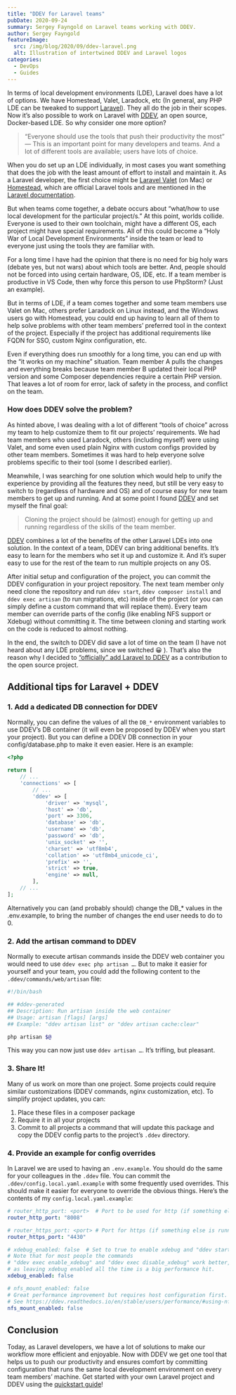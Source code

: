 ```yaml
---
title: "DDEV for Laravel teams"
pubDate: 2020-09-24
summary: Sergey Fayngold on Laravel teams working with DDEV.
author: Sergey Fayngold
featureImage:
  src: /img/blog/2020/09/ddev-laravel.png
  alt: Illustration of intertwined DDEV and Laravel logos
categories:
  - DevOps
  - Guides
---
```


In terms of local development environments (LDE), Laravel does have a lot of options. We have Homestead, Valet, Laradock, etc (In general, any PHP LDE can be tweaked to support [Laravel](https://laravel.com/)). They all do the job in their scopes. Now it’s also possible to work on Laravel with [DDEV](https://ddev.com/ddev-local/), an open source, Docker-based LDE. So why consider one more option?

> “Everyone should use the tools that push their productivity the most” — This is an important point for many developers and teams. And a lot of different tools are available; users have lots of choice.

When you do set up an LDE individually, in most cases you want something that does the job with the least amount of effort to install and maintain it. As a Laravel developer, the first choice might be [Laravel Valet](https://laravel.com/docs/valet) (on Mac) or [Homestead](https://laravel.com/docs/homestead), which are official Laravel tools and are mentioned in the [Laravel documentation](https://laravel.com/docs).

But when teams come together, a debate occurs about “what/how to use local development for the particular project/s.” At this point, worlds collide. Everyone is used to their own toolchain, might have a different OS, each project might have special requirements. All of this could become a “Holy War of Local Development Environments” inside the team or lead to everyone just using the tools they are familiar with.

For a long time I have had the opinion that there is no need for big holy wars (debate yes, but not wars) about which tools are better. And, people should not be forced into using certain hardware, OS, IDE, etc. If a team member is productive in VS Code, then why force this person to use PhpStorm? (Just an example).

But in terms of LDE, if a team comes together and some team members use Valet on Mac, others prefer Laradock on Linux instead, and the Windows users go with Homestead, you could end up having to learn all of them to help solve problems with other team members’ preferred tool in the context of the project. Especially if the project has additional requirements like FQDN for SSO, custom Nginx configuration, etc.

Even if everything does run smoothly for a long time, you can end up with the “it works on my machine” situation. Team member A pulls the changes and everything breaks because team member B updated their local PHP version and some Composer dependencies require a certain PHP version. That leaves a lot of room for error, lack of safety in the process, and conflict on the team.

### How does DDEV solve the problem?

As hinted above, I was dealing with a lot of different “tools of choice” across my team to help customize them to fit our projects’ requirements. We had team members who used Laradock, others (including myself) were using Valet, and some even used plain Nginx with custom configs provided by other team members. Sometimes it was hard to help everyone solve problems specific to their tool (some I described earlier).

Meanwhile, I was searching for one solution which would help to unify the experience by providing all the features they need, but still be very easy to switch to (regardless of hardware and OS) and of course easy for new team members to get up and running. And at some point I found [DDEV](https://github.com/ddev/ddev) and set myself the final goal:

> Cloning the project should be (almost) enough for getting up and running regardless of the skills of the team member.

[DDEV](https://ddev.readthedocs.io/en/stable/) combines a lot of the benefits of the other Laravel LDEs into one solution. In the context of a team, DDEV can bring additional benefits. It’s easy to learn for the members who set it up and customize it. And it’s super easy to use for the rest of the team to run multiple projects on any OS.

After initial setup and configuration of the project, you can commit the DDEV configuration in your project repository. The next team member only need clone the repository and run `ddev start`, `ddev composer install` and `ddev exec artisan` (to run migrations, etc) inside of the project (or you can simply define a custom command that will replace them). Every team member can override parts of the config (like enabling NFS support or Xdebug) without committing it. The time between cloning and starting work on the code is reduced to almost nothing.

In the end, the switch to DDEV did save a lot of time on the team (I have not heard about any LDE problems, since we switched 😀 ). That’s also the reason why I decided to [“officially” add Laravel to DDEV](https://ddev.readthedocs.io/en/stable/users/cli-usage/#laravel-quickstart) as a contribution to the open source project.

## Additional tips for Laravel + DDEV

### 1\. Add a dedicated DB connection for DDEV

Normally, you can define the values of all the `DB_*` environment variables to use DDEV’s DB container (it will even be proposed by DDEV when you start your project). But you can define a DDEV DB connection in your config/database.php to make it even easier. Here is an example:

```php
<?php

return [
    // ...
    'connections' => [
        // ...
        'ddev' => [
            'driver' => 'mysql',
            'host' => 'db',
            'port' => 3306,
            'database' => 'db',
            'username' => 'db',
            'password' => 'db',
            'unix_socket' => '',
            'charset' => 'utf8mb4',
            'collation' => 'utf8mb4_unicode_ci',
            'prefix' => '',
            'strict' => true,
            'engine' => null,
        ],
    // ...
];
```

Alternatively you can (and probably should) change the DB\_\* values in the .env.example, to bring the number of changes the end user needs to do to 0.

### 2\. Add the artisan command to DDEV

Normally to execute artisan commands inside the DDEV web container you would need to use `ddev exec php artisan …`. But to make it easier for yourself and your team, you could add the following content to the `.ddev/commands/web/artisan` file:

```bash
#!/bin/bash

## #ddev-generated
## Description: Run artisan inside the web container
## Usage: artisan [flags] [args]
## Example: "ddev artisan list" or "ddev artisan cache:clear"

php artisan $@
```

This way you can now just use `ddev artisan …`. It’s trifling, but pleasant.

### 3. Share It!

Many of us work on more than one project. Some projects could require similar customizations (DDEV commands, nginx customization, etc). To simplify project updates, you can:

1. Place these files in a composer package
2. Require it in all your projects
3. Commit to all projects a command that will update this package and copy the DDEV config parts to the project’s `.ddev` directory.

### 4\. Provide an example for config overrides

In Laravel we are used to having an `.env.example`. You should do the same for your colleagues in the `.ddev` file. You can commit the `.ddev/config.local.yaml.example` with some frequently used overrides. This should make it easier for everyone to override the obvious things. Here’s the contents of my `config.local.yaml.example`:

```yaml
# router_http_port: <port>  # Port to be used for http (if something else is running on default port "80")
router_http_port: "8008"

# router_https_port: <port> # Port for https (if something else is running on default port "443")
router_https_port: "4430"

# xdebug_enabled: false  # Set to true to enable xdebug and "ddev start" or "ddev restart"
# Note that for most people the commands
# "ddev exec enable_xdebug" and "ddev exec disable_xdebug" work better,
# as leaving xdebug enabled all the time is a big performance hit.
xdebug_enabled: false

# nfs_mount_enabled: false
# Great performance improvement but requires host configuration first.
# See https://ddev.readthedocs.io/en/stable/users/performance/#using-nfs-to-mount-the-project-into-the-container
nfs_mount_enabled: false
```

## Conclusion

Today, as Laravel developers, we have a lot of solutions to make our workflow more efficient and enjoyable. Now with DDEV we get one tool that helps us to push our productivity and ensures comfort by committing configuration that runs the same local development environment on every team members’ machine. Get started with your own Laravel project and DDEV using the [quickstart guide](https://ddev.readthedocs.io/en/stable/users/cli-usage/#laravel-quickstart)!
